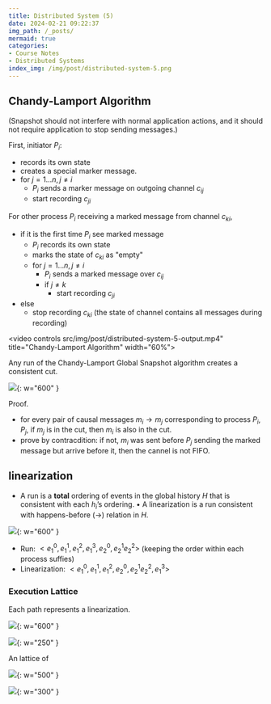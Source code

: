 ```yaml
---
title: Distributed System (5)
date: 2024-02-21 09:22:37
img_path: /_posts/
mermaid: true
categories:
- Course Notes
- Distributed Systems
index_img: /img/post/distributed-system-5.png
---
```


## Chandy-Lamport Algorithm

(Snapshot should not interfere with normal application actions, and it should not require application to stop sending messages.)

First, initiator $P_i$:

- records its own state
- creates a special marker message.
- for $j=1\ldots n, j\ne i$
  - $P_i$ sends a marker message on outgoing channel $c_{ij}$
  - start recording $c_{ji}$

For other process $P_i$ receiving a marked message from channel $c_{ki}$,

- if it is the first time $P_i$ see marked message
  - $P_i$ records its own state
  - marks the state of $c_{ki}$ as "empty"
  - for $j=1\ldots n, j\ne i$
    - $P_i$ sends a marked message over $c_{ij}$
    - if $j\ne k$
      - start recording $c_{ji}$
- else
  - stop recording $c_{ki}$ (the state of channel contains all messages during recording)

<video controls src/img/post/distributed-system-5-output.mp4" title="Chandy-Lamport Algorithm" width="60%"></video>

Any run of the Chandy-Lamport Global Snapshot algorithm creates a consistent cut.

![](/img/post/distributed-system-5.png){: w="600" }

Proof.

- for every pair of causal messages $m_i \to m_j$ corresponding to process $P_i, P_j$, if $m_j$ is in the cut, then $m_i$ is also in the cut.
- prove by contracdition: if not, $m_i$ was sent before $P_j$ sending the marked message but arrive before it, then the cannel is not FIFO.

## linearization

- A run is a **total** ordering of events in the global history $H$ that is consistent with each $h_i$’s ordering.
• A linearization is a run consistent with happens-before
($\to$) relation in $H$.

![](/img/post/distributed-system-5-1.png){: w="600" }

- Run: $< e_1^0, e_1^1, e_1^2, e_1^3 , e_2^0, e_2^1 e_2^2 >$ (keeping the order within each process suffies)
- Linearization: $< e_1^0, e_1^1, e_1^2, e_2^0, e_2^1 e_2^2 , e_1^3 >$

### Execution Lattice

Each path represents a linearization.

![](/img/post/distributed-system-5-2.png){: w="600" }

![](/img/post/distributed-system-4-3.png){: w="250" }

An lattice of

![](/img/post/distributed-system-5-3.png){: w="500" }

![](/img/post/distributed-system-5-4.png){: w="300" }
